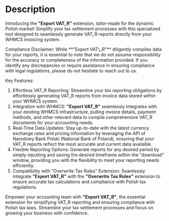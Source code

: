 # Description

Introducing the **"Export VAT\_R"** extension, tailor-made for the dynamic Polish market! Simplify your tax settlement processes with this specialized tool designed to seamlessly generate VAT\_R reports directly from your WHMCS invoicing system.

<p class="callout danger">Compliance Disclaimer: While **"Export VAT\_R"** diligently compiles data for your reports, it is essential to note that we do not assume responsibility for the accuracy or completeness of the information provided. If you identify any discrepancies or require assistance in ensuring compliance with legal regulations, please do not hesitate to reach out to us.</p>

  
Key Features:

1. Effortless VAT\_R Reporting: Streamline your tax reporting obligations by effortlessly generating VAT\_R reports from invoice data stored within your WHMCS system.
2. Integration with WHMCS: **"Export VAT\_R"** seamlessly integrates with your existing WHMCS infrastructure, pulling invoice details, payment methods, and other relevant data to compile comprehensive VAT\_R documents for your accounting needs.
3. Real-Time Data Updates: Stay up-to-date with the latest currency exchange rates and pricing information by leveraging the API of Narodowy Bank Polski (National Bank of Poland), ensuring that your VAT\_R reports reflect the most accurate and current data available.
4. Flexible Reporting Options: Generate reports for any desired period by simply inputting and saving the desired timeframe within the "download" window, providing you with the flexibility to meet your reporting needs efficiently.
5. Compatibility with "Overwrite Tax Rules" Extension: Seamlessly integrate **"Export VAT\_R"** with the **"Overwrite Tax Rules"** extension to ensure accurate tax calculations and compliance with Polish tax regulations.

Empower your accounting team with **"Export VAT\_R"**, the essential extension for simplifying VAT\_R reporting and ensuring compliance with Polish tax laws. Streamline your tax settlement processes and focus on growing your business with confidence.